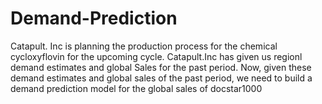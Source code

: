 # Demand-Prediction
Catapult. Inc is planning the production process for the chemical cycloxyflovin for the upcoming cycle. Catapult.Inc has given us regionl demand estimates and global Sales for the past period. Now, given these demand estimates and global sales of the past period, we need to build a demand prediction model for the global sales of docstar1000
